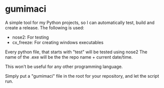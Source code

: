 # gumimaci
A simple tool for my Python projects, so I can automatically test, build and create a release.
The following is used:
- nose2:  For testing
- cx_freeze:  For creating windows executables

Every python file, that starts with "test" will be tested using nose2
The name of the .exe will be the the repo name + current date/time.

This won't be useful for any other programming language.

Simply put a "gumimaci" file in the root for your repository, and let the script run.
